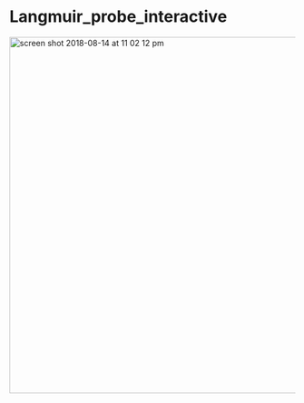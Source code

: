 # Langmuir_probe_interactive




<img width="628" alt="screen shot 2018-08-14 at 11 02 12 pm" src="https://user-images.githubusercontent.com/33142211/44129436-5e9c7b16-a016-11e8-828e-3b67f22ab711.png">
